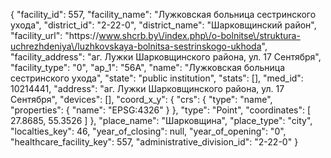 {
    "facility_id": 557,
    "facility_name": "Лужковская больница сестринского ухода",
    "district_id": "2-22-0",
    "district_name": "Шарковщинский район",
    "facility_url": "https:\/\/www.shcrb.by\/index.php\/o-bolnitse\/struktura-uchrezhdeniya\/luzhkovskaya-bolnitsa-sestrinskogo-ukhoda",
    "facility_address": "аг. Лужки Шарковщинского района, ул. 17 Сентября",
    "facility_type": "0",
    "ap_1": "56А",
    "name": "Лужковская больница сестринского ухода",
    "state": "public institution",
    "stats": [],
    "med_id": 10214441,
    "address": "аг. Лужки Шарковщинского района, ул. 17 Сентября",
    "devices": [],
    "coord_x_y": {
        "crs": {
            "type": "name",
            "properties": {
                "name": "EPSG:4326"
            }
        },
        "type": "Point",
        "coordinates": [
            27.8685,
            55.3526
        ]
    },
    "place_name": "Шарковщина",
    "place_type": "city",
    "localties_key": 46,
    "year_of_closing": null,
    "year_of_opening": "0",
    "healthcare_facility_key": 557,
    "administrative_division_id": "2-22-0"
}